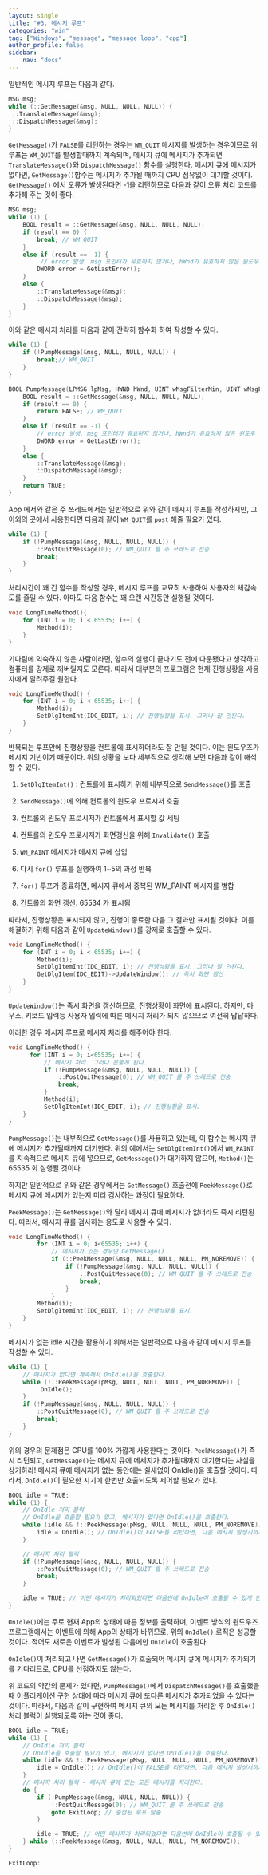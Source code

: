 ```yaml
---
layout: single
title: "#3. 메시지 루프"
categories: "win"
tag: ["Windows", "message", "message loop", "cpp"]
author_profile: false
sidebar: 
    nav: "docs"
---
```


일반적인 메시지 루프는 다음과 같다.
 
```cpp
MSG msg;
while (::GetMessage(&msg, NULL, NULL, NULL)) {
 ::TranslateMessage(&msg);
 ::DispatchMessage(&msg);
}
```
 

`GetMessage()`가 `FALSE`를 리턴하는 경우는 `WM_QUIT` 메시지를 발생하는 경우이므로 위 루프는 `WM_QUIT`를 발생할때까지 계속되며, 메시지 큐에 메시지가 추가되면 `TranslateMessage()`와 `DispatchMessage()` 함수를 실행한다. 메시지 큐에 메시지가 없다면, `GetMessage()`함수는 메시지가 추가될 때까지 CPU 점유없이 대기할 것이다.
`GetMessage()` 에서 오류가 발생된다면 -1을 리턴하므로 다음과 같이 오류 처리 코드를 추가해 주는 것이 좋다.

```cpp
MSG msg;
while (1) {
    BOOL result = ::GetMessage(&msg, NULL, NULL, NULL);
    if (result == 0) {
        break; // WM_QUIT
    }
    else if (result == -1) {
         // error 발생. msg 포인터가 유효하지 않거나, hWnd가 유효하지 않은 윈도우 핸들인 경우
        DWORD error = GetLastError();                                            
    }
    else {
        ::TranslateMessage(&msg);
        ::DispatchMessage(&msg);
    }
}
```

이와 같은 메시지 처리를 다음과 같이 간략히 함수화 하여 작성할 수 있다.
 
```cpp
while (1) {
    if (!PumpMessage(&msg, NULL, NULL, NULL)) {
        break;// WM_QUIT
    }
}

BOOL PumpMessage(LPMSG lpMsg, HWND hWnd, UINT wMsgFilterMin, UINT wMsgFilterMax) {
    BOOL result = ::GetMessage(&msg, NULL, NULL, NULL);
    if (result == 0) {
        return FALSE; // WM_QUIT
    }
    else if (result == -1) {
        // error 발생. msg 포인터가 유효하지 않거나, hWnd가 유효하지 않은 윈도우 핸들인 경우
        DWORD error = GetLastError(); 
    }
    else {
        ::TranslateMessage(&msg);
        ::DispatchMessage(&msg);
    }
    return TRUE;
}
```
 
App 에서와 같은 주 쓰레드에서는 일반적으로 위와 같이 메시지 루프를 작성하지만, 그 이외의 곳에서 사용한다면 다음과 같이 `WM_QUIT`를 `post` 해줄 필요가 있다.
 
```cpp
while (1) {
    if (!PumpMessage(&msg, NULL, NULL, NULL)) {
        ::PostQuitMessage(0); // WM_QUIT 를 주 쓰레드로 전송
        break;
    }
}
```

처리시간이 꽤 긴 함수를 작성할 경우, 메시지 루프를 교묘히 사용하여 사용자의 체감속도를 줄일 수 있다. 아마도 다음 함수는 꽤 오랜 시간동안 실행될 것이다.
 
```cpp
void LongTimeMethod(){
    for (INT i = 0; i < 65535; i++) {
        Method(i);
    }
}
```

기다림에 익숙하지 않은 사람이라면, 함수의 실행이 끝나기도 전에 다운됐다고 생각하고 컴퓨터를 강제로 꺼버릴지도 모른다. 따라서 대부분의 프로그램은 현재 진행상황을 사용자에게 알려주길 원한다.
 
```cpp
void LongTimeMethod() {
    for (INT i = 0; i < 65535; i++) {
        Method(i);
        SetDlgItemInt(IDC_EDIT, i); // 진행상황을 표시. 그러나 잘 안된다.
    }
}
```
반복되는 루프안에 진행상황을 컨트롤에 표시하더라도 잘 안될 것이다. 이는 윈도우즈가 메시지 기반이기 때문이다. 위의 상황을 보다 세부적으로 생각해 보면 다음과 같이 해석할 수 있다.

1. `SetDlgItemInt()` : 컨트롤에 표시하기 위해 내부적으로 `SendMessage()`를 호출

2. `SendMessage()`에 의해 컨트롤의 윈도우 프로시저 호출

3. 컨트롤의 윈도우 프로시저가 컨트롤에서 표시할 값 세팅

4. 컨트롤의 윈도우 프로시저가 화면갱신을 위해 `Invalidate()` 호출

5. `WM_PAINT` 메시지가 메시지 큐에 삽입

6. 다시 `for()` 루프를 실행하여 1~5의 과정 반복

7. `for()` 루프가 종료하면, 메시지 큐에서 중복된 WM_PAINT 메시지를 병합

8. 컨트롤의 화면 갱신. 65534 가 표시됨

따라서, 진행상황은 표시되지 않고, 진행이 종료한 다음 그 결과만 표시될 것이다. 이를 해결하기 위해 다음과 같이 `UpdateWindow()`를 강제로 호출할 수 있다.
 
```cpp
void LongTimeMethod() {
    for (INT i = 0; i < 65535; i++) {
        Method(i);
        SetDlgItemInt(IDC_EDIT, i); // 진행상황을 표시. 그러나 잘 안된다.
        GetDlgItem(IDC_EDIT)->UpdateWindow(); // 즉시 화면 갱신
    }
}
```

`UpdateWindow()`는 즉시 화면을 갱신하므로, 진행상황이 화면에 표시된다. 하지만, 마우스, 키보드 입력등 사용자 입력에 따른 메시지 처리가 되지 않으므로 여전히 답답하다.

이러한 경우 메시지 루프로 메시지 처리를 해주어야 한다.

```cpp
void LongTimeMethod() {
      for (INT i = 0; i<65535; i++) {
          // 메시지 처리. 그러나 운좋게 된다.
          if (!PumpMessage(&msg, NULL, NULL, NULL)) {
              ::PostQuitMessage(0); // WM_QUIT 를 주 쓰레드로 전송
              break;
          }
          Method(i); 
          SetDlgItemInt(IDC_EDIT, i); // 진행상황을 표시. 
    }
}
```
 

`PumpMessage()`는 내부적으로 `GetMessage()`를 사용하고 있는데, 이 함수는 메시지 큐에 메시지가 추가될때까지 대기한다. 위의 예에서는 `SetDlgItemInt()`에서 `WM_PAINT`를 지속적으로 메시지 큐에 넣으므로, `GetMessage()`가 대기하지 않으며, `Method()`는 65535 회 실행될 것이다.

하지만 일반적으로 위와 같은 경우에서는 `GetMessage()` 호출전에 `PeekMessage()`로 메시지 큐에 메시지가 있는지 미리 검사하는 과정이 필요하다.

`PeekMessage()`는 `GetMessage()`와 달리 메시지 큐에 메시지가 없더라도 즉시 리턴된다. 따라서, 메시지 큐를 검사하는 용도로 사용할 수 있다.

```cpp
void LongTimeMethod() {
        for (INT i = 0; i<65535; i++) {
            // 메시지가 있는 경우만 GetMessage()
            if (::PeekMessage(&msg, NULL, NULL, NULL, PM_NOREMOVE)) {
                if (!PumpMessage(&msg, NULL, NULL, NULL)) {
                    ::PostQuitMessage(0); // WM_QUIT 를 주 쓰레드로 전송
                    break;
                }
            }
        Method(i); 
        SetDlgItemInt(IDC_EDIT, i); // 진행상황을 표시. 
    }
}
```
 
메시지가 없는 idle 시간을 활용하기 위해서는 일반적으로 다음과 같이 메시지 루프를 작성할 수 있다.

```cpp
while (1) {   
    // 메시지가 없다면 계속해서 OnIdle()을 호출한다.
    while (!::PeekMessage(pMsg, NULL, NULL, NULL, PM_NOREMOVE)) {
         OnIdle();
    }
    if (!PumpMessage(&msg, NULL, NULL, NULL)) {
        ::PostQuitMessage(0); // WM_QUIT 를 주 쓰레드로 전송
        break;
    }
}
```
 
위의 경우의 문제점은 CPU를 100% 가깝게 사용한다는 것이다. `PeekMessage()`가 즉시 리턴되고, `GetMessage()`는 메시지 큐에 메세지가 추가될때까지 대기한다는 사실을 상기하라! 메시지 큐에 메시지가 없는 동안에는 쉴새없이 OnIdle()을 호출할 것이다.
따라서, `OnIdle()`이 필요한 시기에 한번만 호출되도록 제어할 필요가 있다.
 
```cpp
BOOL idle = TRUE;
while (1) {
    // OnIdle 처리 블럭
    // OnIdle을 호출할 필요가 있고, 메시지가 없다면 OnIdle()을 호출한다.
    while (idle && !::PeekMessage(pMsg, NULL, NULL, NULL, PM_NOREMOVE)) {
        idle = OnIdle(); // OnIdle()이 FALSE를 리턴하면, 다음 메시지 발생시까지 OnIdle()이 발생하지 않도록 한다.
    }

    // 메시지 처리 블럭
    if (!PumpMessage(&msg, NULL, NULL, NULL)) {
        ::PostQuitMessage(0); // WM_QUIT 를 주 쓰레드로 전송
        break;
    }

    idle = TRUE; // 어떤 메시지가 처리되었다면 다음번에 OnIdle이 호출될 수 있게 한다.
}
```

`OnIdle()`에는 주로 현재 App의 상태에 따른 정보를 출력하며, 이벤트 방식의 윈도우즈 프로그램에서는 이벤트에 의해 App의 상태가 바뀌므로, 위의 `OnIdle()` 로직은 성공할 것이다. 적어도 새로운 이벤트가 발생된 다음에만 `OnIdle`이 호출된다.

`OnIdle()`이 처리되고 나면 `GetMessage()`가 호출되어 메시지 큐에 메시지가 추가되기를 기다리므로, CPU를 선점하지도 않는다.

위 코드의 약간의 문제가 있다면, `PumpMessage()`에서 `DispatchMessage()`를 호출했을때 어플리케이션 구현 상태에 따라 메시지 큐에 또다른 메시지가 추가되었을 수 있다는 것이다.
따라서, 다음과 같이 구현하여 메시지 큐의 모든 메시지를 처리한 후 `OnIdle()` 처리 블럭이 실행되도록 하는 것이 좋다.

```cpp
BOOL idle = TRUE;
while (1) {
    // OnIdle 처리 블럭
    // OnIdle을 호출할 필요가 있고, 메시지가 없다면 OnIdle()을 호출한다.
    while (idle && !::PeekMessage(pMsg, NULL, NULL, NULL, PM_NOREMOVE)) {
        idle = OnIdle(); // OnIdle()이 FALSE를 리턴하면, 다음 메시지 발생시까지 OnIdle()이 발생하지 않도록 한다.
    }
    // 메시지 처리 블럭 - 메시지 큐에 있는 모든 메시지를 처리한다.
    do {
        if (!PumpMessage(&msg, NULL, NULL, NULL)) {
            ::PostQuitMessage(0); // WM_QUIT 를 주 쓰레드로 전송
            goto ExitLoop; // 중첩된 루프 탈출
        }

        idle = TRUE; // 어떤 메시지가 처리되었다면 다음번에 OnIdle이 호출될 수 있게 한다.
    } while (::PeekMessage(&msg, NULL, NULL, NULL, PM_NOREMOVE));
}

ExitLoop:
```
 